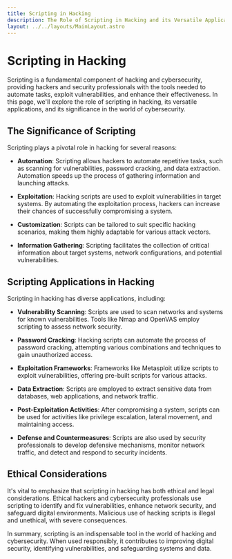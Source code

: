 ```yaml
---
title: Scripting in Hacking
description: The Role of Scripting in Hacking and its Versatile Applications
layout: ../../layouts/MainLayout.astro
---
```


# Scripting in Hacking

Scripting is a fundamental component of hacking and cybersecurity, providing hackers and security professionals with the tools needed to automate tasks, exploit vulnerabilities, and enhance their effectiveness. In this page, we'll explore the role of scripting in hacking, its versatile applications, and its significance in the world of cybersecurity.

## The Significance of Scripting

Scripting plays a pivotal role in hacking for several reasons:

- **Automation**: Scripting allows hackers to automate repetitive tasks, such as scanning for vulnerabilities, password cracking, and data extraction. Automation speeds up the process of gathering information and launching attacks.

- **Exploitation**: Hacking scripts are used to exploit vulnerabilities in target systems. By automating the exploitation process, hackers can increase their chances of successfully compromising a system.

- **Customization**: Scripts can be tailored to suit specific hacking scenarios, making them highly adaptable for various attack vectors.

- **Information Gathering**: Scripting facilitates the collection of critical information about target systems, network configurations, and potential vulnerabilities.

## Scripting Applications in Hacking

Scripting in hacking has diverse applications, including:

- **Vulnerability Scanning**: Scripts are used to scan networks and systems for known vulnerabilities. Tools like Nmap and OpenVAS employ scripting to assess network security.

- **Password Cracking**: Hacking scripts can automate the process of password cracking, attempting various combinations and techniques to gain unauthorized access.

- **Exploitation Frameworks**: Frameworks like Metasploit utilize scripts to exploit vulnerabilities, offering pre-built scripts for various attacks.

- **Data Extraction**: Scripts are employed to extract sensitive data from databases, web applications, and network traffic.

- **Post-Exploitation Activities**: After compromising a system, scripts can be used for activities like privilege escalation, lateral movement, and maintaining access.

- **Defense and Countermeasures**: Scripts are also used by security professionals to develop defensive mechanisms, monitor network traffic, and detect and respond to security incidents.

## Ethical Considerations

It's vital to emphasize that scripting in hacking has both ethical and legal considerations. Ethical hackers and cybersecurity professionals use scripting to identify and fix vulnerabilities, enhance network security, and safeguard digital environments. Malicious use of hacking scripts is illegal and unethical, with severe consequences.

In summary, scripting is an indispensable tool in the world of hacking and cybersecurity. When used responsibly, it contributes to improving digital security, identifying vulnerabilities, and safeguarding systems and data.
